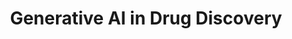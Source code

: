 ---
title: "Generative AI in Drug Discovery"
excerpt: "Dream to concept<br/><img src='/images/DESIGN.png'>"
collection: portfolio
---